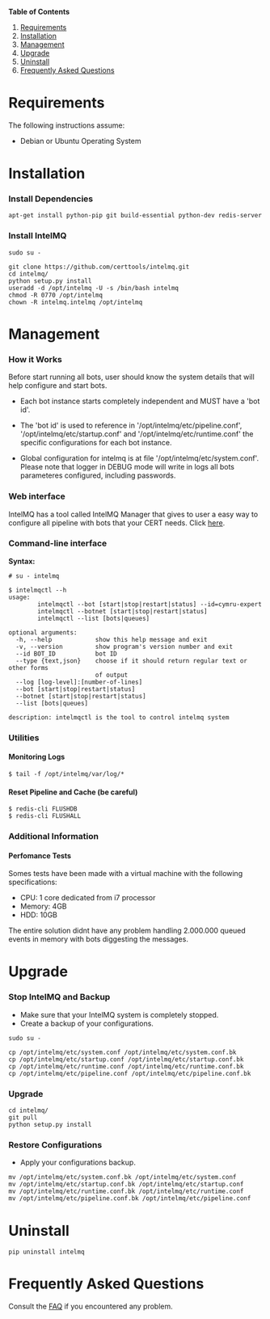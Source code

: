**Table of Contents**

1. [Requirements](#requirements)
2. [Installation](#installation)
3. [Management](#management)
4. [Upgrade](#upgrade)
5. [Uninstall](#uninstall)
6. [Frequently Asked Questions](#faq)


<a name="requirements"></a>
# Requirements

The following instructions assume:
* Debian or Ubuntu Operating System


<a name="installation"></a>
# Installation

### Install Dependencies

```
apt-get install python-pip git build-essential python-dev redis-server
```


### Install IntelMQ

```
sudo su -

git clone https://github.com/certtools/intelmq.git
cd intelmq/
python setup.py install
useradd -d /opt/intelmq -U -s /bin/bash intelmq
chmod -R 0770 /opt/intelmq
chown -R intelmq.intelmq /opt/intelmq
```

<a name="management"></a>
# Management

### How it Works

Before start running all bots, user should know the system details that will help configure and start bots.

* Each bot instance starts completely independent and MUST have a 'bot id'.

* The 'bot id' is used to reference in '/opt/intelmq/etc/pipeline.conf', '/opt/intelmq/etc/startup.conf' and '/opt/intelmq/etc/runtime.conf' the specific configurations for each bot instance.

* Global configuration for intelmq is at file '/opt/intelmq/etc/system.conf'. Please note that logger in DEBUG mode will write in logs all bots parameteres configured, including passwords.


### Web interface

IntelMQ has a tool called IntelMQ Manager that gives to user a easy way to configure all pipeline with bots that your CERT needs. Click [here](https://github.com/certtools/intelmq-manager).

### Command-line interface

**Syntax:**

```
# su - intelmq

$ intelmqctl --h
usage: 
        intelmqctl --bot [start|stop|restart|status] --id=cymru-expert
        intelmqctl --botnet [start|stop|restart|status]
        intelmqctl --list [bots|queues]

optional arguments:
  -h, --help            show this help message and exit
  -v, --version         show program's version number and exit
  --id BOT_ID           bot ID
  --type {text,json}    choose if it should return regular text or other forms
                        of output
  --log [log-level]:[number-of-lines]
  --bot [start|stop|restart|status]
  --botnet [start|stop|restart|status]
  --list [bots|queues]

description: intelmqctl is the tool to control intelmq system
```


### Utilities

#### Monitoring Logs

```
$ tail -f /opt/intelmq/var/log/*
```

#### Reset Pipeline and Cache (be careful)
```
$ redis-cli FLUSHDB
$ redis-cli FLUSHALL
```


### Additional Information

#### Perfomance Tests

Somes tests have been made with a virtual machine with the following specifications:
* CPU: 1 core dedicated from i7 processor
* Memory: 4GB
* HDD: 10GB

The entire solution didnt have any problem handling 2.000.000 queued events in memory with bots diggesting the messages.


<a name="upgrade"></a>
# Upgrade

### Stop IntelMQ and Backup

* Make sure that your IntelMQ system is completely stopped.
* Create a backup of your configurations.

```
sudo su -

cp /opt/intelmq/etc/system.conf /opt/intelmq/etc/system.conf.bk
cp /opt/intelmq/etc/startup.conf /opt/intelmq/etc/startup.conf.bk
cp /opt/intelmq/etc/runtime.conf /opt/intelmq/etc/runtime.conf.bk
cp /opt/intelmq/etc/pipeline.conf /opt/intelmq/etc/pipeline.conf.bk
```

### Upgrade

```
cd intelmq/
git pull
python setup.py install
```

### Restore Configurations

* Apply your configurations backup.

```
mv /opt/intelmq/etc/system.conf.bk /opt/intelmq/etc/system.conf
mv /opt/intelmq/etc/startup.conf.bk /opt/intelmq/etc/startup.conf
mv /opt/intelmq/etc/runtime.conf.bk /opt/intelmq/etc/runtime.conf
mv /opt/intelmq/etc/pipeline.conf.bk /opt/intelmq/etc/pipeline.conf
```


# Uninstall

<a name="uninstall"></a>
```
pip uninstall intelmq
```

<a name="faq"></a>
# Frequently Asked Questions

Consult the [FAQ](https://github.com/certtools/intelmq/blob/master/docs/FAQ.md) if you encountered any problem.
